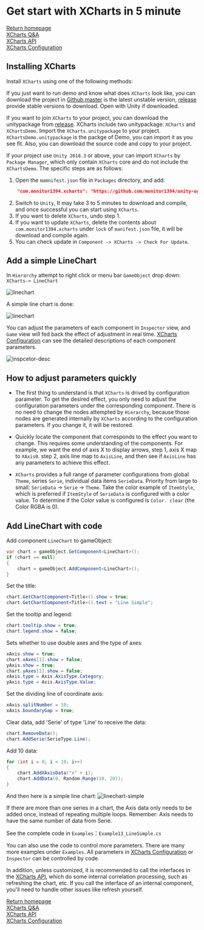 # Get start with XCharts in 5 minute

[Return homepage](https://github.com/monitor1394/unity-ugui-XCharts)  
[XCharts Q&A](https://github.com/monitor1394/unity-ugui-XCharts/blob/master/Assets/XCharts/Documentation/xcharts-questions-and-answers-EN.md)  
[XCharts API](https://github.com/monitor1394/unity-ugui-XCharts/blob/master/Assets/XCharts/Documentation/xcharts-api-EN.md)  
[XCharts Configuration](https://github.com/monitor1394/unity-ugui-XCharts/blob/master/Assets/XCharts/Documentation/xcharts-configuration-EN.md)

## Installing XCharts

Install `XCharts` using one of the following methods:

If you just want to run demo and know what does `XCharts` look like, you can download the project in [Github](https://github.com/monitor1394/unity-ugui-XCharts),[master](https://github.com/monitor1394/unity-ugui-XCharts/archive/master.zip) is the latest unstable version, [release](https://github.com/monitor1394/unity-ugui-XCharts/releases) provide stable versions to download. Open with Unity if downloaded.

If you want to join `XCharts` to your project, you can download the unitypackage from [release](https://github.com/monitor1394/unity-ugui-XCharts/releases). XCharts include two unitypackage: `XCharts` and `XChartsDemo`. Import the `XCharts.unitypackage` to your project. `XChartsDemo.unitypackage` is the packge of Demo, you can import it as you see fit. Also, you can download the source code and copy to your project.

If your project use `Unity 2018.3` or above, your can import `XCharts` by `Package Manager`, which only contain `XCharts` core and do not include the `XChartsDemo`. The specific steps are as follows:

1. Open the `mamnifest.json` file in `Packages` directory, and add:
``` json
    "com.monitor1394.xcharts": "https://github.com/monitor1394/unity-ugui-XCharts.git#2.0-upm",
```
2. Switch to `Unity`, It may take 3 to 5 minutes to download and compile, and once successful you can start using `XCharts`.
3. If you want to delete `XCharts`, undo step 1.
4. If you want to update `XCharts`, delete the contents about `com.monitor1394.xcharts` under `lock` of `manifest.json` file, it will be download and compile again.
5. You can check update in `Component -> XCharts -> Check For Update`.

## Add a simple LineChart

In `Hierarchy` attempt to right click or menu bar `GameObject` drop down: `XCharts-> LineChart`

![linechart](screenshot/op_addchart.png)

A simple line chart is done:

![linechart](screenshot/linechart.png)

You can adjust the parameters of each component in `Inspector` view, and `Game` view will fed back the effect of adjustment in real time. [XCharts Configuration](xcharts-configuration-EN.md) can see the detailed descriptions of each component parameters.

![inspcetor-desc](screenshot/inpsector-desc.png)

## How to adjust parameters quickly

* The first thing to understand is that `XCharts` is drived by configuration parameter. To get the desired effect, you only need to adjust the configuration parameters under the corresponding component. There is no need to change the nodes attempted by `Hierarchy`, because those nodes are generated internally by `XCharts` according to the configuration parameters. If you change it, it will be restored.

* Quickly locate the component that corresponds to the effect you want to change. This requires some understanding of the components. For example, we want the end of axis X to display arrows, step 1, axis X map to `XAxis0`. step 2, axis line map to `AxisLine`, and then see if `AxisLine` has any parameters to achieve this effect.

* `XCharts` provides a full range of parameter configurations from global `Theme`, series `Serie`, individual data items `SerieData`. Priority from large to small: `SerieData` -> `Serie` -> `Theme`. Take the color example of `ItemStyle`, which is preferred if `ItemStyle` of `SerieData` is configured with a color value. To determine if the Color value is configured is `Color. clear` (the Color RGBA is 0).

## Add LineChart with code

Add component `LineChart` to gameObject:

```C#
var chart = gameObject.GetComponent<LineChart>();
if (chart == null)
{
    chart = gameObject.AddComponent<LineChart>();
}
```

Set the title:

```C#
chart.GetChartComponent<Title>().show = true;
chart.GetChartComponent<Title>().text = "Line Simple";
```

Set the tooltip and legend:

```C#
chart.tooltip.show = true;
chart.legend.show = false;
```

Sets whether to use double axes and the type of axes:

```C#
xAxis.show = true;
chart.xAxes[1].show = false;
yAxis.show = true;
chart.yAxes[1].show = false;
xAxis.type = Axis.AxisType.Category;
yAxis.type = Axis.AxisType.Value;
```

Set the dividing line of coordinate axis:

```C#
xAxis.splitNumber = 10;
xAxis.boundaryGap = true;
```

Clear data, add 'Serie' of type 'Line' to receive the data:

```C#
chart.RemoveData();
chart.AddSerie(SerieType.Line);
```

Add 10 data:

```C#
for (int i = 0; i < 10; i++)
{
    chart.AddXAxisData("x" + i);
    chart.AddData(0, Random.Range(10, 20));
}
```

And then here is a simple line chart:
![linechart-simple](screenshot/linechart-simple.png)

If there are more than one series in a chart, the Axis data only needs to be added once, instead of repeating multiple loops. Remember: Axis needs to have the same number of data from Serie.

See the complete code in `Examples`：`Example13_LineSimple.cs`  

You can also use the code to control more parameters. There are many more examples under `Examples`. All parameters in [XCharts Configuration](xcharts-configuration-EN.md) or `Inspector` can be controlled by code.

In addition, unless customized, it is recommended to call the interfaces in the [XCharts API](https://github.com/monitor1394/unity-ugui-XCharts/blob/master/Assets/XCharts/Documentation/xcharts-api-EN.md), which do some internal correlation processing, such as refreshing the chart, etc. If you call the interface of an internal component, you'll need to handle other issues like refresh yourself.

[Return homepage](https://github.com/monitor1394/unity-ugui-XCharts)  
[XCharts Q&A](https://github.com/monitor1394/unity-ugui-XCharts/blob/master/Assets/XCharts/Documentation/xcharts-questions-and-answers-EN.md)  
[XCharts API](https://github.com/monitor1394/unity-ugui-XCharts/blob/master/Assets/XCharts/Documentation/xcharts-api-EN.md)  
[XCharts Configuration](https://github.com/monitor1394/unity-ugui-XCharts/blob/master/Assets/XCharts/Documentation/xcharts-configuration-EN.md)
